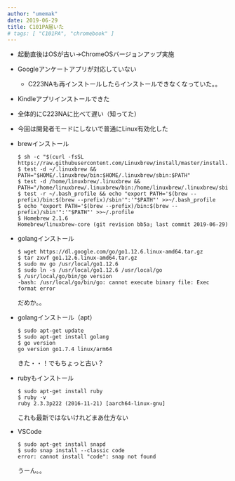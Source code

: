 ```yaml
---
author: "umemak"
date: 2019-06-29
title: C101PA届いた
# tags: [ "C101PA", "chromebook" ]
---
```


* 起動直後はOSが古い→ChromeOSバージョンアップ実施
* Googleアンケートアプリが対応していない
  - C223NAも再インストールしたらインストールできなくなっていた。。
* Kindleアプリインストールできた
* 全体的にC223NAに比べて遅い（知ってた）
* 今回は開発者モードにしないで普通にLinux有効化した
* brewインストール
  ```
  $ sh -c "$(curl -fsSL https://raw.githubusercontent.com/Linuxbrew/install/master/install.sh)"
  $ test -d ~/.linuxbrew && PATH="$HOME/.linuxbrew/bin:$HOME/.linuxbrew/sbin:$PATH"
  $ test -d /home/linuxbrew/.linuxbrew && PATH="/home/linuxbrew/.linuxbrew/bin:/home/linuxbrew/.linuxbrew/sbin:$PATH"
  $ test -r ~/.bash_profile && echo "export PATH='$(brew --prefix)/bin:$(brew --prefix)/sbin'":'"$PATH"' >>~/.bash_profile
  $ echo "export PATH='$(brew --prefix)/bin:$(brew --prefix)/sbin'":'"$PATH"' >>~/.profile
  $ Homebrew 2.1.6
  Homebrew/linuxbrew-core (git revision bb5a; last commit 2019-06-29)
  ```
* golangインストール
  ```
  $ wget https://dl.google.com/go/go1.12.6.linux-amd64.tar.gz
  $ tar zxvf go1.12.6.linux-amd64.tar.gz
  $ sudo mv go /usr/local/go1.12.6
  $ sudo ln -s /usr/local/go1.12.6 /usr/local/go
  $ /usr/local/go/bin/go version
  -bash: /usr/local/go/bin/go: cannot execute binary file: Exec format error
  ```
  だめか。。

* golangインストール（apt）
  ```
  $ sudo apt-get update
  $ sudo apt-get install golang
  $ go version
  go version go1.7.4 linux/arm64
  ```
  きた・・！でもちょっと古い？

* rubyもインストール
  ```
  $ sudo apt-get install ruby
  $ ruby -v
  ruby 2.3.3p222 (2016-11-21) [aarch64-linux-gnu]
  ```
  これも最新ではないけれどまあ仕方ない

* VSCode
  ```
  $ sudo apt-get install snapd
  $ sudo snap install --classic code
  error: cannot install "code": snap not found
  ```
  うーん。。
